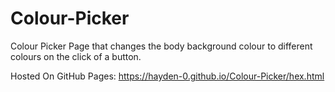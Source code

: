 # Colour-Picker
Colour Picker Page that changes the body background colour to different colours on the click of a button.

Hosted On GitHub Pages: https://hayden-0.github.io/Colour-Picker/hex.html
